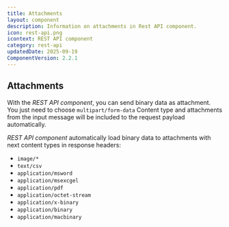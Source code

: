 ```yaml
---
title: Attachments
layout: component
description: Information on attachments in Rest API component.
icon: rest-api.png
icontext: REST API component
category: rest-api
updatedDate: 2025-09-19
ComponentVersion: 2.2.1
---
```


## Attachments

With the *REST API component*, you can send binary data as attachment. You just need to choose
`multipart/form-data` Content type and attachments from the input message will be
included to the request payload automatically.

*REST API component* automatically load binary data to attachments with next content
types in response headers:

*   `image/*`
*   `text/csv`
*   `application/msword`
*   `application/msexcgel`
*   `application/pdf`
*   `application/octet-stream`
*   `application/x-binary`
*   `application/binary`
*   `application/macbinary`
